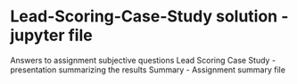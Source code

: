 # Lead-Scoring-Case-Study solution - jupyter file
Answers to assignment subjective questions
Lead Scoring Case Study - presentation summarizing the results
Summary - Assignment summary file
